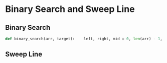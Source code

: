 # Binary Search and Sweep Line

## Binary Search

```python
def binary_search(arr, target):    left, right, mid = 0, len(arr) - 1, 0    while left + 1 < right:        mid = left + (right - left) / 2        if arr[mid] == target:            return mid        elif arr[mid] > target:            right = mid        else:            left = mid        if arr[left] == target:        return left    elif arr[right] == target:        return right    else:         return -1
```

## Sweep Line

